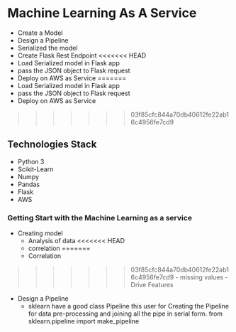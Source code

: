 # Machine Learning As A Service
- Create a Model
- Design a Pipeline
- Serialized the model
- Create Flask Rest Endpoint
<<<<<<< HEAD
- Load Serialized model in  Flask app
- pass the JSON object to Flask request
- Deploy on AWS  as Service
=======
- Load Serialized model in Flask app
- pass the JSON object to Flask request
- Deploy on AWS as Service
>>>>>>> 03f85cfc844a70db40612fe22ab16c4956fe7cd9
## Technologies Stack
   - Python 3
   - Scikit-Learn
   - Numpy
   - Pandas
   - Flask
   - AWS
### Getting Start with the Machine Learning as a service
  - Creating model
      - Analysis of data
<<<<<<< HEAD
      - correlation
=======
      - Correlation
>>>>>>> 03f85cfc844a70db40612fe22ab16c4956fe7cd9
      - missing values
      - Drive Features
  - Design a Pipeline
      - sklearn have a good class Pipeline this user for Creating the Pipeline for data pre-processing and joining all the pipe in serial form.
      from sklearn.pipeline import make_pipeline
